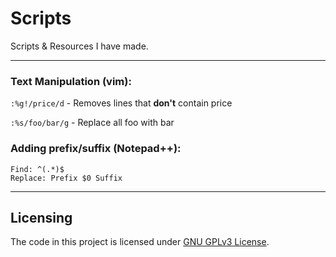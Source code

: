 # Scripts

Scripts & Resources I have made.

---

### Text Manipulation (vim): 
`:%g!/price/d` - Removes lines that **don't** contain price  

`:%s/foo/bar/g` - Replace all foo with bar

### Adding prefix/suffix (Notepad++): 
```
Find: ^(.*)$
Replace: Prefix $0 Suffix
```

---

## Licensing

The code in this project is licensed under [GNU GPLv3 License](https://choosealicense.com/licenses/gpl-3.0/).